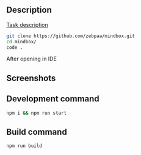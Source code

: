 ## Description

[Task description](https://docs.google.com/document/d/1X9zMnAAU9vvEzdYtSEeeram8Kur5o-py5ChKlK5TIa8/edit?tab=t.0)

```sh
git clone https://github.com/zebpaa/mindbox.git
cd mindbox/
code .
```

After opening in IDE

## Screenshots

<!-- ![Screenshot_1](https://github.com/user-attachments/assets/94a0c963-6b84-4f77-8830-6023e56b7cc8) -->

## Development command

```sh
npm i && npm run start
```

## Build command

```sh
npm run build
```
